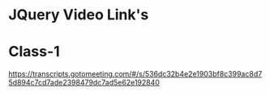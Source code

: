 # JQuery Video Link's

# Class-1
https://transcripts.gotomeeting.com/#/s/536dc32b4e2e1903bf8c399ac8d75d894c7cd7ade2398479dc7ad5e62e192840






